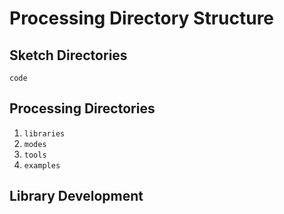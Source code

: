 Processing Directory Structure
==============================





Sketch Directories
------------------



`code`



Processing Directories
----------------------


1. `libraries`
2. `modes`
3. `tools`
4. `examples`


Library Development
-------------------
